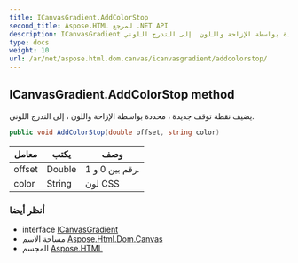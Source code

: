```yaml
---
title: ICanvasGradient.AddColorStop
second_title: Aspose.HTML لمرجع .NET API
description: ICanvasGradient طريقة. يضيف نقطة توقف جديدة  محددة بواسطة الإزاحة واللون  إلى التدرج اللوني.
type: docs
weight: 10
url: /ar/net/aspose.html.dom.canvas/icanvasgradient/addcolorstop/
---
```

## ICanvasGradient.AddColorStop method

يضيف نقطة توقف جديدة ، محددة بواسطة الإزاحة واللون ، إلى التدرج اللوني.

```csharp
public void AddColorStop(double offset, string color)
```

| معامل | يكتب | وصف |
| --- | --- | --- |
| offset | Double | رقم بين 0 و 1. |
| color | String | لون CSS |

### أنظر أيضا

* interface [ICanvasGradient](../)
* مساحة الاسم [Aspose.Html.Dom.Canvas](../../icanvasgradient/)
* المجسم [Aspose.HTML](../../../)


